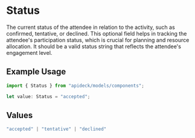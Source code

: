 # Status

The current status of the attendee in relation to the activity, such as confirmed, tentative, or declined. This optional field helps in tracking the attendee's participation status, which is crucial for planning and resource allocation. It should be a valid status string that reflects the attendee's engagement level.

## Example Usage

```typescript
import { Status } from "apideck/models/components";

let value: Status = "accepted";
```

## Values

```typescript
"accepted" | "tentative" | "declined"
```